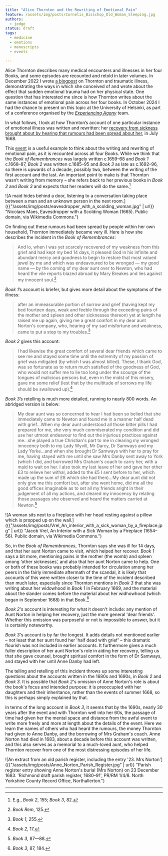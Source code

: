 ```yaml
---
title: "Alice Thornton and the Rewriting of Emotional Pain"
feature: /assets/img/posts/Cornelis_Bisschop_Old_Woman_Sleeping.jpg
authors:
  - jedge
status: draft
tags:
  - medicine
  - emotions
  - manuscripts
  - events

---
```


Alice Thornton describes many medical encounters and illnesses in her four Books, and some episodes are recounted and retold in later volumes. In December 2022 I wrote [a blogpost](https://thornton.kdl.kcl.ac.uk/posts/blog/2022-12-19-grief-and-illness-thornton/) on Thornton and traumatic illness, demonstrating the ways in which she conceived of and wrote about the effect that sudden emotional trauma had on her physical state. One question that has interested me since is how Thornton writes about the same instances of emotional pain across her four books. In October 2024 I had the chance to present on this topic at the University of Helsinki, as part of a conference organised by the [*Experiencing Agony*](https://blogs.helsinki.fi/experiencingagony/) team. 

In what follows, I look at how Thornton’s account of one particular instance of emotional illness was written and rewritten: her [recovery from sickness brought about by hearing that rumours had been spread about her](https://thornton.kdl.kcl.ac.uk/entities/?hi=awt1_1668_slander_grief), in July 1668. 

This [event](https://thornton.kdl.kcl.ac.uk/posts/blog/2022-11-28-tei-events-thornton-books/) is a useful example to think about the writing and rewriting of emotional pain, as it is recounted across all four Books. While we think that the *Book of Remembrances* was largely written c.1659–68 and *Book 1* c.1668–87, *Book 2* was written c.1685–95 and *Book 3* as late as c.1692–96, so there is upwards of a decade, possibly two, between the writing of the first account and the last. An important point to make is that Thornton wasn’t writing from memory – she refers back to her previous books in *Book 2* and *Book 3* and expects that her readers will do the same.[^1]  

![A maid hides behind a door, listening to a conversation taking place between a man and an unknown person in the next room.]({{"/assets/img/posts/eavesdropper_with_a_scolding_woman.jpg" | url}} "Nicolaes Maes, Eavesdropper with a Scolding Woman (1665). Public domain, via Wikimedia Commons.")

On finding out these rumours had been spread by people within her own household, Thornton immediately became very ill. Here is how she describes the incident in the *Book of Remembrances*:

>And lo, when I was yet scarcely recovered of my weakness from this grief and had kept my bed 14 days, it pleased God in his infinite and abundant mercy and goodness to begin to restore that most valued jewel by me and which was endeavoured to be wronged — my good name — by the coming of my dear aunt over to Newton, who had heard the vile reports blazed abroad by Mary Breakes and lies against my innocent soul.[^2]

*Book 1*’s account is briefer, but gives more detail about the symptoms of the illness:

>after an immeasurable portion of sorrow and grief (having kept my bed fourteen days, weak and feeble through the exceeding pains of the mother and spleen and other sicknesses thereon) yet at length he raised me up again, giving me a great comfort in my dear aunt Norton's company, who, hearing of my sad misfortune and weakness, came to put a stop to my troubles.[^3] 

*Book 2* gives this account:

>I had likewise the great comfort of several dear friends which came to see me and stayed some time until the extremity of my passion of grief was mitigated (by which I was almost killed). These, I thank God, was so fortunate as to return much satisfied of the goodness of God, who would not suffer me to lie too long under the scourge of the tongues of malicious persons but, even in the midst of this misery, gave me some relief (lest that by the multitude of sorrows my life should be swallowed up).[^4]

*Book 3*’s retelling is much more detailed, running to nearly 800 words. An abridged version is below:

>My dear aunt was so concerned to hear I had been so belied that she immediately came to Newton and found me in a manner half dead with grief...When my dear aunt understood all those bitter pills I had prepared for me, she very much commiserated my condition and did use her utmost endeavour to find out the injurious practices against me...she played a true Christian's part to me in clearing my wronged innocency both to my Lady Wyvill, Mr Darcy, Dr Samways and my Lady Yorke...and when she brought Dr Samways with her to pray for me, having stayed with me until she saw Mrs Danby sent away to York (which I did, and borrowed Mrs Graham's coach to carry her, with a maid to wait on her. I also took my last leave of her and gave her other £3 to relieve her withal, added to the £5 I sent before to her, which made up the sum of £8 which she had then)...My dear aunt did not only give me this comfort but, after she went home, did me all the good offices imaginable as to set all my friends aright in their judgement of all my actions, and cleared my innocency by relating those passages she observed and heard the matters carried at Newton.[^5]

![A woman sits next to a fireplace with her head resting against a pillow which is propped up on the wall.]({{"/assets/img/posts/Vrel_An_interior_with_a_sick_woman_by_a_fireplace.jpg" | url}} "Jacob Vrel, An Interior with a Sick Woman by a Fireplace (1654–56). Public domain, via Wikimedia Commons.")

So, in the *Book of Remembrances*, Thornton says she was ill for 14 days, and that her aunt Norton came to visit, which helped her recover. *Book 1* says a bit more, mentioning pains in the mother (the womb) and spleen among ‘other sicknesses’, and also that her aunt Norton came to help. One or both of these books was probably intended for circulation among her peers in the fairly immediate aftermath of the scandal, it is likely that accounts of this were written closer to the time of the incident described than much later, especially since Thornton mentions in *Book 3* that she was writing about her widowhood in *Book 1* in February 1669, and the material about the slander comes before the material about her widhowhood (which began in September 1668) in that Book.[^6]

*Book 2*'s account is interesting for what it doesn't include: any mention of Aunt Norton in helping her recovery, just the more general 'dear friends'. Whether this omission was purposeful or not is impossible to answer, but it is certainly noteworthy.

*Book 3*'s account is by far the longest. It adds details not mentioned earlier – not least that her aunt found her 'half dead with grief' – this dramatic flourish was not included in earlier accounts. It furthermore gives a much fuller description of her aunt Norton's role in aiding her recovery, telling us that she gave counsel, brought spiritual comfort in the form of Dr Samways, and stayed with her until Anne Danby had left. 

The telling and retelling of this incident throws up some interesting questions about the accounts written in the 1680s and 1690s, in *Book 2* and *Book 3*. It is possible that *Book 2*'s omission of Anne Norton's role is about the book's focus and intended purpose: it is preoccupied with her daughters and their inheritance, rather than the events of summer 1668, so this is perhaps simply explained by that.

In terms of the long account in *Book 3*, it seems that by the 1690s, nearly 30 years after the event and with Thornton well into her 60s, the passage of time had given her the mental space and distance from the awful event to write more freely and more at length about the details of the event. Here we learn the names of others who had heard the rumours, the money Thornton had given to Anne Danby, and the borrowing of Mrs Graham's coach. Anne Norton had died in 1683, about a decade before this account was written, and this also serves as a memorial to a much-loved aunt, who helped Thornton recover from one of the most distressing episodes of her life.

![An extract from an old parish register, including the entry '23. Mrs Norton']({{"/assets/img/posts/Anne_Norton_Parish_Register.jpg" | url}} "Parish register entry showing Anne Norton's burial (Mrs Norton) on 23 December 1683. 'Richmond draft parish register, 1680–91', PR/RM 1/4/8. North Yorkshire County Record Office, Northallerton.")

---

[^1]: E.g., *Book 2*, 155; *Book 3*, 82.

[^2]: *Book Rem*, 125.

[^3]: *Book 1*, 255.

[^4]: *Book 2*, 17.

[^5]: *Book 3*, 87—88.

[^6]: *Book 3*, 87, 184. 